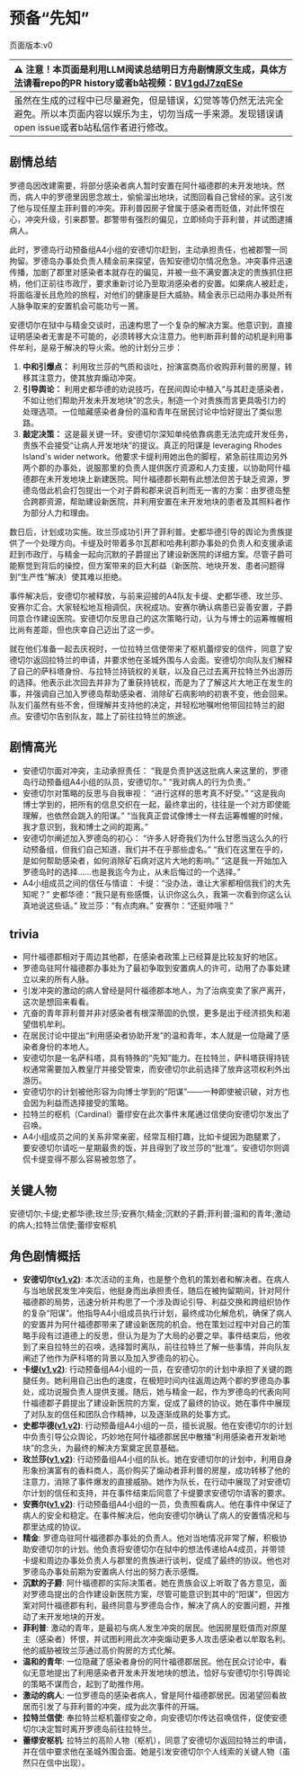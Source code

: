# 预备“先知”
页面版本:v0
 

| :warning: 注意！本页面是利用LLM阅读总结明日方舟剧情原文生成，具体方法请看repo的PR history或者b站视频：[BV1gdJ7zqESe](https://www.bilibili.com/video/BV1gdJ7zqESe/)         |
|:----------------------------|
| 虽然在生成的过程中已尽量避免，但是错误，幻觉等等仍然无法完全避免。所以本页面内容以娱乐为主，切勿当成一手来源。发现错误请open issue或者b站私信作者进行修改。|



## 剧情总结
罗德岛因改建需要，将部分感染者病人暂时安置在阿什福德郡的未开发地块。然而，病人中的罗德里因思念故土，偷偷溜出地块，试图回看自己曾经的家。这引发了他与现任屋主菲利普的冲突。菲利普因房子曾属于感染者而贬值，对此怀恨在心，冲突升级，引来郡警。郡警带有强烈的偏见，立即倾向于菲利普，并试图逮捕病人。

此时，罗德岛行动预备组A4小组的安德切尔赶到，主动承担责任，也被郡警一同拘留。罗德岛办事处负责人精金前来探望，告知安德切尔情况危急。冲突事件迅速传播，加剧了郡里对感染者本就存在的偏见，并被一些不满安置决定的贵族抓住把柄，他们正前往市政厅，要求重新讨论乃至取消感染者的安置。如果病人被赶走，将面临漫长且危险的旅程，对他们的健康是巨大威胁。精金表示已动用办事处所有人脉争取来的安置机会可能功亏一篑。

安德切尔在狱中与精金交谈时，迅速构思了一个复杂的解决方案。他意识到，直接证明感染者无害是不可能的，必须转移大众注意力。他判断菲利普的动机是利用事件牟利，是易于解决的导火索。他的计划分三步：
1.  **中和引爆点：** 利用玫兰莎的气质和谈吐，扮演富商高价收购菲利普的房屋，转移其注意力，使其放弃煽动冲突。
2.  **引导舆论：** 利用史都华德的劝说技巧，在民间舆论中植入“与其赶走感染者，不如让他们帮助开发未开发地块”的念头，制造一个对贵族而言更具吸引力的处理选项。一位暗藏感染者身份的温和青年在居民讨论中恰好提出了类似思路。
3.  **敲定决策：** 这是最关键一环。安德切尔深知单纯依靠病患无法完成开发任务，贵族不会接受“让病人开发地块”的提议。真正的阳谋是 leveraging Rhodes Island's wider network。他要求卡缇利用她出色的脚程，紧急前往周边另外两个郡的办事处，说服那里的负责人提供医疗资源和人力支援，以协助阿什福德郡在未开发地块上新建医院。阿什福德郡长期有此想法但苦于缺乏资源，罗德岛借此机会打包提出一个对子爵和郡来说百利而无一害的方案：由罗德岛整合跨郡资源，帮助建设新医院，并利用安置在未开发地块的患者及其照料者作为部分人力和理由。

数日后，计划成功实施。玫兰莎成功引开了菲利普。史都华德引导的舆论为贵族提供了一个处理方向。卡缇及时带着多尔瓦郡和哈弗利郡办事处的负责人和支援承诺赶到市政厅，与精金一起向沉默的子爵提出了建设新医院的详细方案。尽管子爵可能察觉到背后的操控，但方案带来的巨大利益（新医院、地块开发、患者问题得到“生产性”解决）使其难以拒绝。

事件解决后，安德切尔被释放，与前来迎接的A4队友卡缇、史都华德、玫兰莎、安赛尔汇合。大家轻松地互相调侃，庆祝成功。安赛尔确认病患已妥善安置，子爵同意合作建设医院。安德切尔反思自己的这次策略行动，认为与博士的运筹帷幄相比尚有差距，但也庆幸自己迈出了这一步。

就在他们准备一起去庆祝时，一位拉特兰信使带来了枢机蕾缪安的信件，同意了安德切尔返回拉特兰的申请，并要求他在圣城外围与人会面。安德切尔向队友们解释了自己的萨科塔身份、与拉特兰持铳权的关联，以及自己过去离开拉特兰外出游历的选择。他表示此次回去并非为了重获持铳权，而是为了了解这片大地正在发生的事，并强调自己加入罗德岛帮助感染者、消除矿石病影响的初衷不变，他会回来。队友们虽然有些不舍，但理解并支持他的决定，并轻松地嘱咐他带回拉特兰的甜点。安德切尔告别队友，踏上了前往拉特兰的旅途。
## 剧情高光
*   安德切尔面对冲突，主动承担责任：
    “我是负责护送这批病人来这里的，罗德岛行动预备组A4小组的队员，安德切尔。”
    “我对病人的行为负责。”
*   安德切尔对策略的反思与自我审视：
    “进行这样的思考真不好受。”
    “这是我向博士学到的，把所有的信息交织在一起，最终拿出的，往往是一个对方即使能理解，也依然会跳入的阳谋。”
    “当我真正尝试像博士一样去运筹帷幄的时候，我才意识到，我和博士之间的距离。”
*   安德切尔阐述加入罗德岛的初心：
    “许多人好奇我们为什么甘愿当这么久的行动预备组，但我们自己知道，我们并不在乎那些虚名。”
    “我们在这里在乎的，是如何帮助感染者，如何消除矿石病对这片大地的影响。”
    “这是我一开始加入罗德岛时的选择......也是我迄今为止，从未后悔过的一个选择。”
*   A4小组成员之间的信任与情谊：
    卡缇：“没办法，谁让大家都相信我们的大先知呢？”
    史都华德：“我只是有些感慨，认识你这么久，我第一次看到你这么认真地说这些话。”
    玫兰莎：“有点肉麻。”
    安赛尔：“还挺帅哦？”
## trivia
*   阿什福德郡相对于周边其他郡，在感染者政策上已经算是比较友好的地区。
*   罗德岛驻阿什福德郡办事处为了最初争取到安置病人的许可，动用了办事处建立以来的所有人脉。
*   引发冲突的激动的病人曾经是阿什福德郡本地人，为了治病变卖了家产离开，这次是想回来看看。
*   亢奋的青年菲利普并非对感染者有根深蒂固的仇恨，更多是出于经济损失和渴望借机牟利。
*   在居民讨论中提出“利用感染者协助开发”的温和青年，本人就是一位隐藏了感染者身份的本地人。
*   安德切尔是一名萨科塔，具有特殊的“先知”能力。在拉特兰，萨科塔获得持铳权通常需要加入教皇厅并接受管束，而安德切尔此前选择了放弃这项权利外出游历。
*   安德切尔的计划被他形容为向博士学到的“阳谋”——一种即使被识破，对方也会因为利益而选择接受的策略。
*   拉特兰的枢机（Cardinal）蕾缪安在此次事件末尾通过信使向安德切尔发出了召唤。
*   A4小组成员之间的关系非常亲密，经常互相打趣，比如卡缇因为跑腿累了，要安德切尔请吃一星期最贵的饭，并且得到了玫兰莎的“批准”。安德切尔则调侃卡缇变得不那么容易被忽悠了。
## 关键人物
安德切尔;卡缇;史都华德;玫兰莎;安赛尔;精金;沉默的子爵;菲利普;温和的青年;激动的病人;拉特兰信使;蕾缪安枢机
## 角色剧情概括
-   **安德切尔([v1](../chars/char_211_adnach.md),[v2](../char_v3/char_211_adnach.md))**: 本次活动的主角，也是整个危机的策划者和解决者。在病人与当地居民发生冲突后，他挺身而出承担责任，随后在被拘留期间，针对阿什福德郡的局势，迅速分析并构思了一个涉及舆论引导、利益交换和跨组织协作的复杂“阳谋”。他指导A4小组成员执行计划，最终成功化解危机，确保了病人的安置并为阿什福德郡带来了建设新医院的机会。他在策划过程中对自己的策略手段有过道德上的反思，但认为是为了大局的必要之举。事件结束后，他收到了来自拉特兰的召唤，选择暂时离队，前往拉特兰了解一些事情，并向队友阐述了他作为萨科塔的背景以及加入罗德岛的初心。
-   **卡缇([v1](../chars/char_209_ardign.md),[v2](../char_v3/char_209_ardign.md))**: 行动预备组A4小组的一员，在安德切尔的计划中承担了关键的跑腿任务。她利用自己出色的速度，在极短时间内往返周边两个郡的罗德岛办事处，成功说服负责人提供支援。随后，她与精金一起，作为罗德岛的代表向阿什福德郡子爵提出了建设新医院的方案，促成了最终的协议。她在事件中展现了对队友的信任和团队合作精神，以及逐渐成熟的处事方式。
-   **史都华德([v1](../chars/char_210_stward.md),[v2](../char_v3/char_210_stward.md))**: 行动预备组A4小组的一员，擅长说服。他在安德切尔的计划中负责引导公众舆论，巧妙地在阿什福德郡居民中散播“利用感染者开发新地块”的念头，为最终的解决方案奠定民意基础。
-   **玫兰莎([v1](../chars/char_208_melan.md),[v2](../char_v3/char_208_melan.md))**: 行动预备组A4小组的队长。她在安德切尔的计划中，利用自身形象扮演富有的香料商人，高价购买了煽动者菲利普的房屋，成功转移了他的注意力，消除了事件爆发的直接威胁。她作为队长，在行动中展现了对安德切尔计划的信任和支持，并在事件结束后同意了卡缇要求安德切尔请客的要求。
-   **安赛尔([v1](../chars/char_212_ansel.md),[v2](../char_v3/char_212_ansel.md))**: 行动预备组A4小组的一员，负责照看病人。他在事件中保证了病人的安全和稳定。在事件解决后，他向安德切尔确认了病人的安置情况和与郡里达成的协议。
-   **精金**: 罗德岛驻阿什福德郡办事处的负责人。他对当地情况非常了解，积极协助安德切尔的计划。他负责将安德切尔在狱中的想法传递给A4成员，并带领卡缇和周边办事处负责人与郡里的贵族进行谈判，促成了最终的协议。他也对罗德岛办事处前期为安置病人付出的努力表示感慨。
-   **沉默的子爵**: 阿什福德郡的实际决策者。她在贵族会议上听取了各方意见，面对罗德岛提出的合作建设新医院方案，尽管可能意识到其中的“阳谋”，但因方案对阿什福德郡有利，最终同意与罗德岛合作，解决了病人的安置问题，并推动了未开发地块的开发。
-   **菲利普**: 激动的青年，是最初与病人发生冲突的居民。他因房屋贬值而对原屋主（感染者）怀恨，并试图利用此次冲突煽动更多人攻击感染者以牟取名利。他的威胁被玫兰莎通过高价购房的方式化解。
-   **温和的青年**: 一位隐藏了感染者身份的阿什福德郡居民。他在民众讨论中，看似无意地提出了利用感染者开发未开发地块的想法，恰好与安德切尔引导舆论的策略不谋而合，起到了助推作用。
-   **激动的病人**: 一位罗德岛的感染者病人，曾是阿什福德郡居民。因渴望回看故居而引发了与菲利普的冲突，成为此次事件的开端。
-   **拉特兰信使**: 奉拉特兰枢机蕾缪安之命，向安德切尔传达召唤信件，促使安德切尔决定暂时离开罗德岛前往拉特兰。
-   **蕾缪安枢机**: 拉特兰的高阶人物（枢机），同意了安德切尔返回拉特兰的申请，并在信中要求他在圣城外围会面。她是引发安德切尔个人线索的关键人物（虽然只在信中出现）。